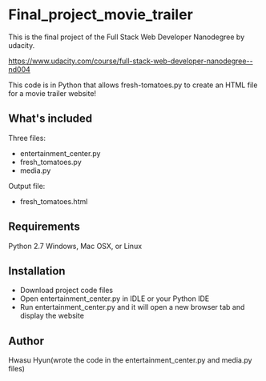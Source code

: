 # Final_project_movie_trailer
This is the final project of the Full Stack Web Developer Nanodegree by udacity.

<https://www.udacity.com/course/full-stack-web-developer-nanodegree--nd004>

This code is in Python that allows fresh-tomatoes.py to create an HTML file for a movie trailer website!

## What's included
Three files:
- entertainment_center.py 
- fresh_tomatoes.py 
- media.py 

Output file:
- fresh_tomatoes.html

## Requirements
Python 2.7 Windows, Mac OSX, or Linux

## Installation
- Download project code files
- Open entertainment_center.py in IDLE or your Python IDE
- Run entertainment_center.py and it will open a new browser tab and display the website

## Author
Hwasu Hyun(wrote the code in the entertainment_center.py and media.py files)
